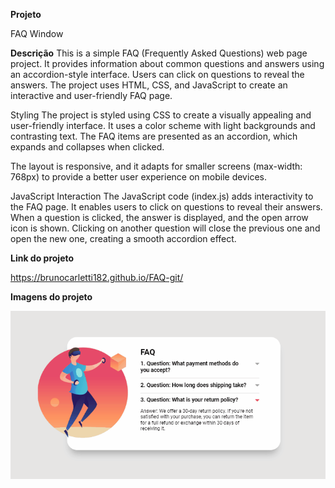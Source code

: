 **Projeto**

FAQ Window

**Descrição**
This is a simple FAQ (Frequently Asked Questions) web page project. 
It provides information about common questions and answers using an accordion-style interface. 
Users can click on questions to reveal the answers. The project uses HTML, CSS, and JavaScript 
to create an interactive and user-friendly FAQ page.

Styling
The project is styled using CSS to create a visually appealing and user-friendly interface. 
It uses a color scheme with light backgrounds and contrasting text. The FAQ items are presented as an accordion, 
which expands and collapses when clicked.

The layout is responsive, and it adapts for smaller screens (max-width: 768px) to provide a better user experience on mobile devices.

JavaScript Interaction
The JavaScript code (index.js) adds interactivity to the FAQ page. It enables users to click on questions to reveal their answers. 
When a question is clicked, the answer is displayed, and the open arrow icon is shown. 
Clicking on another question will close the previous one and open the new one, creating a smooth accordion effect.

**Link do projeto**

https://brunocarletti182.github.io/FAQ-git/

**Imagens do projeto**

![Project images](./images/faq-animation.gif)


